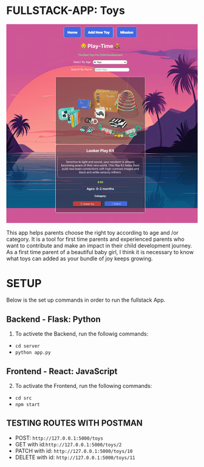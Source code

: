 # FULLSTACK-APP: Toys

![toy app](Toys_App.png)

This app helps parents choose the right toy according to age and /or category. It is a tool for first time parents and experienced parents who want to contribute and make an impact in their child development journey. As a first time parent of a beautiful baby girl, I think it is necessary to know what toys can added as your bundle of joy keeps growing.
# SETUP
Below is the set up commands in order to run the fullstack App.
## Backend - Flask: Python
1. To activete the Backend, run the followig commands:

- `cd server`
- `python app.py`

## Frontend - React: JavaScript
2. To activate the Frontend, run the following commands:

- `cd src`
- `npm start`

## TESTING ROUTES WITH POSTMAN 

- POST: `http://127.0.0.1:5000/toys`
- GET with id:`http://127.0.0.1:5000/toys/2`
- PATCH with id: `http://127.0.0.1:5000/toys/10`
- DELETE with id: `http://127.0.0.1:5000/toys/11`

